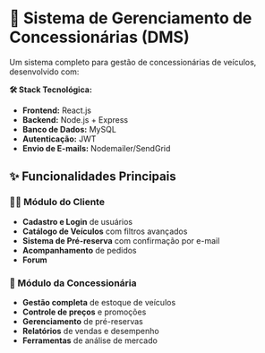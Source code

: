 # 🚗 Sistema de Gerenciamento de Concessionárias (DMS)

Um sistema completo para gestão de concessionárias de veículos, desenvolvido com:

**🛠 Stack Tecnológica:**
- **Frontend:** React.js
- **Backend:** Node.js + Express
- **Banco de Dados:** MySQL
- **Autenticação:** JWT
- **Envio de E-mails:** Nodemailer/SendGrid

## ✨ Funcionalidades Principais

### 👨‍💼 Módulo do Cliente
- **Cadastro e Login** de usuários
- **Catálogo de Veículos** com filtros avançados
- **Sistema de Pré-reserva** com confirmação por e-mail
- **Acompanhamento** de pedidos
- **Forum** 

### 🏢 Módulo da Concessionária
- **Gestão completa** de estoque de veículos
- **Controle de preços** e promoções
- **Gerenciamento** de pré-reservas
- **Relatórios** de vendas e desempenho
- **Ferramentas** de análise de mercado


